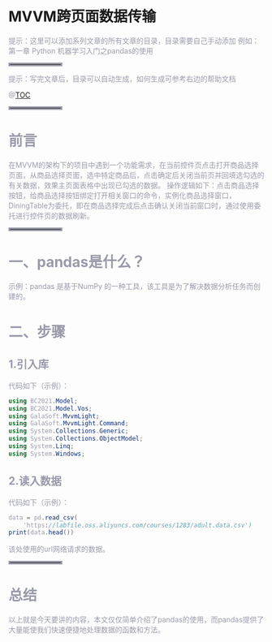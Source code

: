 ﻿# MVVM跨页面数据传输
<font color=#999AAA >提示：这里可以添加系列文章的所有文章的目录，目录需要自己手动添加
例如：第一章 Python 机器学习入门之pandas的使用
<hr style=" border:solid; width:100px; height:1px;" color=#000000 size=1">


<font color=#999AAA >提示：写完文章后，目录可以自动生成，如何生成可参考右边的帮助文档

@[TOC](文章目录)

</font>

<hr style=" border:solid; width:100px; height:1px;" color=#000000 size=1">

# 前言

<font color=#999AAA >在MVVM的架构下的项目中遇到一个功能需求，在当前控件页点击打开商品选择页面，从商品选择页面，选中特定商品后，点击确定后关闭当前页并回填选勾选的有关数据，效果主页面表格中出现已勾选的数据。
	操作逻辑如下：点击商品选择按钮，给商品选择按钮绑定打开相关窗口的命令，实例化商品选择窗口，DiningTable为委托，即在商品选择完成后点击确认关闭当前窗口时，通过使用委托进行控件页的数据刷新。
<hr style=" border:solid; width:100px; height:1px;" color=#000000 size=1">


# 一、pandas是什么？


<font color=#999AAA >示例：pandas 是基于NumPy 的一种工具，该工具是为了解决数据分析任务而创建的。



# 二、步骤
## 1.引入库


<font color=#999AAA >代码如下（示例）：



```c#
using BC2021.Model;
using BC2021.Model.Vos;
using GalaSoft.MvvmLight;
using GalaSoft.MvvmLight.Command;
using System.Collections.Generic;
using System.Collections.ObjectModel;
using System.Linq;
using System.Windows;
```

## 2.读入数据

<font color=#999AAA >代码如下（示例）：



```c#
data = pd.read_csv(
    'https://labfile.oss.aliyuncs.com/courses/1283/adult.data.csv')
print(data.head())
```



<font color=#999AAA >该处使用的url网络请求的数据。

<hr style=" border:solid; width:100px; height:1px;" color=#000000 size=1">

# 总结
<font color=#999AAA >
以上就是今天要讲的内容，本文仅仅简单介绍了pandas的使用，而pandas提供了大量能使我们快速便捷地处理数据的函数和方法。


